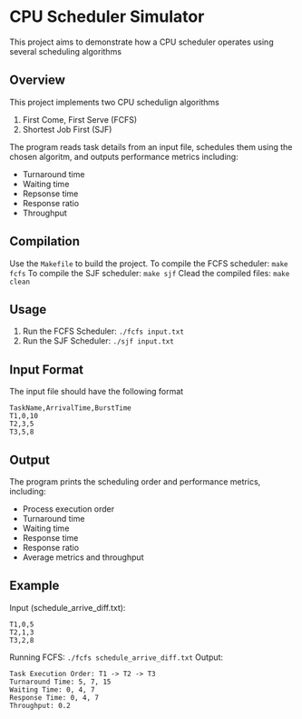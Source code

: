 # CPU Scheduler Simulator
This project aims to demonstrate how a CPU scheduler operates using several scheduling algorithms

## Overview
This project implements two CPU schedulign algorithms
1.  First Come, First Serve (FCFS)
2.  Shortest Job First (SJF)

The program reads task details from an input file, schedules them using the chosen algoritm, and outputs performance metrics including:
- Turnaround time
- Waiting time
- Repsonse time
- Response ratio
- Throughput

## Compilation
Use the `Makefile` to build the project.
To compile the FCFS scheduler:
`make fcfs`
To compile the SJF scheduler:
`make sjf`
Clead the compiled files:
`make clean`

## Usage
1. Run the FCFS Scheduler:
`./fcfs input.txt`
2. Run the SJF Scheduler:
`./sjf input.txt`

## Input Format
The input file should have the following format
```
TaskName,ArrivalTime,BurstTime
T1,0,10
T2,3,5
T3,5,8
```
## Output
The program prints the scheduling order and performance metrics, including: 
- Process execution order
- Turnaround time
- Waiting time
- Response time
- Response ratio
- Average metrics and throughput

## Example
Input (schedule_arrive_diff.txt):
```
T1,0,5
T2,1,3
T3,2,8
```
Running FCFS:
`./fcfs schedule_arrive_diff.txt`
Output:
```
Task Execution Order: T1 -> T2 -> T3
Turnaround Time: 5, 7, 15
Waiting Time: 0, 4, 7
Response Time: 0, 4, 7
Throughput: 0.2
```
